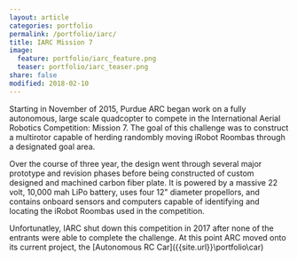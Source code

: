 ```yaml
---
layout: article
categories: portfolio
permalink: /portfolio/iarc/
title: IARC Mission 7
image:
  feature: portfolio/iarc_feature.png
  teaser: portfolio/iarc_teaser.png
share: false
modified: 2018-02-10
---
```

Starting in November of 2015, Purdue ARC began work on a fully autonomous, large scale quadcopter to compete in the International Aerial Robotics Competition: Mission 7. The goal of this challenge was to construct a multirotor capable of herding randombly moving iRobot Roombas  through a designated goal area.

Over the course of three year, the design went through several major prototype and revision phases before being constructed of custom designed and machined carbon fiber plate. It is powered by a massive 22 volt, 10,000 mah LiPo battery, uses four 12" diameter propellors, and contains onboard sensors and computers capable of identifying and locating the iRobot Roombas used in the competition.

Unfortunatley, IARC shut down this competition in 2017 after none of the entrants were able to complete the challenge. At this point ARC moved onto its current project, the [Autonomous RC Car]({{site.url}}\portfolio\car\)